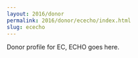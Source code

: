 ```yaml
---
layout: 2016/donor
permalink: 2016/donor/ececho/index.html
slug: ececho
---
```


Donor profile for EC, ECHO goes here.
